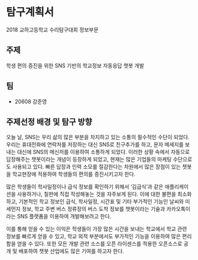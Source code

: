 # 탐구계획서
2018 교하고등학교 수리탐구대회 정보부문

## 주제
학생 편의 증진을 위한 SNS 기반의 학교정보 자동응답 챗봇 개발

## 팀
- 20608 강준영

## 주제선정 배경 및 탐구 방향
오늘 날, SNS는 우리 삶의 많은 부분을 차지하고 있는 소통의 필수적인 수단이 되었다. 
우리는 휴대전화에 연락처를 저장하는 대신 SNS로 친구추가를 하고, 문자 메세지를 보내는 대신에 SNS의 메신저를 이용하여 소통하게 되었다. 
이러한 상황 속에서 자동으로 답장해주는 챗봇이라는 개념이 등장하게 되었고, 현재는 많은 기업들의 마케팅 수단으로도 사용되고 있다. 
빠른 답장과 인력 소모를 절감한다는 차원에서 많은 장점이 있는 챗봇을 학교현장에 적용하여 학생들의 편의를 증진시키고자 한다.

많은 학생들이 학사일정이나 급식 정보를 확인하기 위해서 ‘김급식’과 같은 애플리케이션을 사용하거나, 칠판에 직접 작성해놓는 것을 자주보게 된다. 
이에 대한 불편을 최소화하고, 기본적인 학교 정보인 급식, 학사일정, 시간표 및 기타 부가적인 기능인 날씨와 미세먼지 정보, 학교 주변 버스 정류장의 버스 도착 정보를 챗봇이라는 기술과 카카오톡이라는 SNS 플랫폼을 이용하여 개발해보려고 한다.

이를 통해 얻을 수 있는 이익은 학생들이 가장 많은 시간을 보내는 학교에서 학교 관련 정보를 빠르게 얻을 수 있고, 학교 외적 부분에서도 부가적인 기능을 이용하여 많은 편리함을 얻을 수 있다. 
또한 모든 개발 관련 소스를 오픈 라이센스를 적용한 오픈소스로 공개 및 배포하여 챗봇 산업에도 많은 기여를 하고자 한다.
